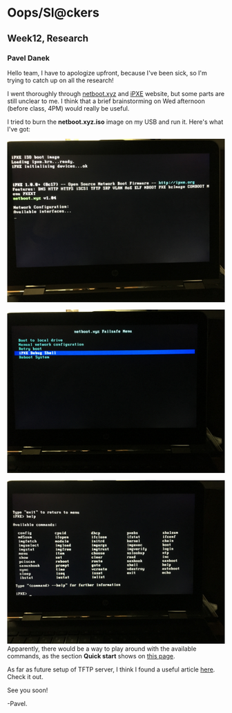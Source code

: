 # Oops/Sl@ckers
## Week12, Research
### Pavel Danek

Hello team,
I have to apologize upfront, because I've been sick, so I'm trying to catch up on all the research!

I went thoroughly through [netboot.xyz](https://netboot.xyz) and [iPXE](https://ipxe.org/start) website,
but some parts are still unclear to me. I think that a brief brainstorming on Wed afternoon (before class, 4PM) would really be useful.

I tried to burn the **netboot.xyz.iso** image on my USB and run it. Here's what I've got:

![Pic #1 - Boot screen](/Pics/IMG_7869.JPG)

![Pic #2 - Failsafe Menu (after hitting "m")](/Pics/IMG_7870.JPG)

![Pic #3 - Available commands](/Pics/IMG_7874.JPG)
Apparently, there would be a way to play around with the available commands, as the section **Quick start** shows on [this page](https://ipxe.org/start).

As far as future setup of TFTP server, I think I found a useful article [here](https://dynamicparallax.wordpress.com/2015/08/20/how-to-setup-raspberry-pi-as-a-tftp-server/). Check it out.

See you soon!

-Pavel.

